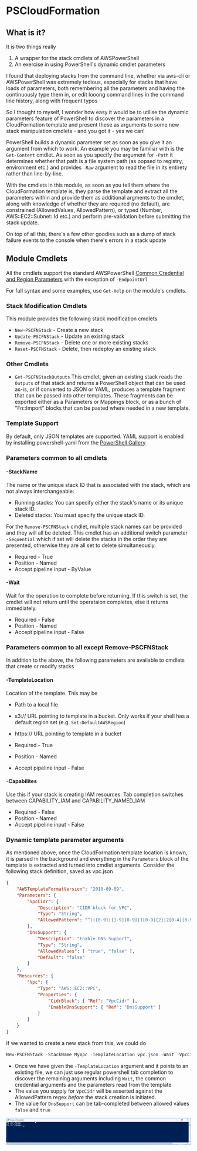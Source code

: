 # PSCloudFormation

## What is it?

It is two things really

1. A wrapper for the stack cmdlets of AWSPowerShell 
2. An exercise in using PowerShell's dynamic cmdlet parameters

I found that deploying stacks from the command line, whether via aws-cli or AWSPowerShell was extremely tedious, especially for stacks that have loads of parameters, both remembering all the parameters and having the continuously type them in, or edit looong command lines in the command line history, along with frequent typos

So I thought to myself, I wonder how easy it would be to utilise the dynamic parameters feature of PowerShell to discover the parameters in a CloudFormation template and present these as arguments to some new stack manipulation cmdlets - and you got it - yes we can!

PowerShell builds a dynamic parameter set as soon as you give it an argument from which to work. An example you may be familiar with is the `Get-Content` cmdlet. As soon as you specify the argument for `-Path` it determines whether that path is a file system path (as oopsed to registry, environment etc.) and provides `-Raw` argument to read the file in its entirety rather than line-by-line.

With the cmdlets in this module, as soon as you tell them where the CloudFormation template is, they parse the template and extract all the parameters within and provide them as additional argments to the cmdlet, along with knowledge of whether they are required (no default), are constrained (AllowedValues, AllowedPattern), or typed (Number, AWS::EC2::Subnet::Id etc.) and perform pre-validation before submitting the stack update.

On top of all this, there's a few other goodies such as a dump of stack failure events to the console when there's errors in a stack update

## Module Cmdlets

All the cmdlets support the standard AWSPowerShell [Common Credential and Region Parameters](https://docs.aws.amazon.com/powershell/latest/reference/items/pstoolsref-commonparams.html) with the exception of `-EndpointUrl`

For full syntax and some examples, use `Get-Help` on the module's cmdlets.

### Stack Modification Cmdlets

This module provides the following stack modification cmdlets

- `New-PSCFNStack` - Create a new stack
- `Update-PSCFNStack` - Update an existing stack
- `Remove-PSCFNStack` - Delete one or more existing stacks
- `Reset-PSCFNStack` - Delete, then redeploy an existing stack

### Other Cmdlets

- `Get-PSCFNStackOutputs` This cmdlet, given an existing stack reads the `Outputs` of that stack and returns a PowerShell object that can be used as-is, or if converted to JSON or YAML, produces a template fragment that can be passed into other templates. These fragments can be exported either as a Parameters or Mappings block, or as a bunch of "Fn::Import" blocks that can be pasted where needed in a new template.

### Template Support

By default, only JSON templates are supported. YAML support is enabled by installing powershell-yaml from the [PowerShell Gallery](https://www.powershellgallery.com/packages/powershell-yaml)

### Parameters common to all cmdlets

#### -StackName
The name or the unique stack ID that is associated with the stack, which are not always interchangeable:

 - Running stacks: You can specify either the stack's name or its unique stack ID.
 - Deleted stacks: You must specify the unique stack ID.

For the `Remove-PSCFNStack` cmdlet, multiple stack names can be provided and they will all be deleted. This cmdlet has an additional switch parameter `-Sequential` which if set will delete the stacks in the order they are presented, otherwise they are all set to delete simultaneously.

- Required - True
- Position - Named
- Accept pipeline input - ByValue

#### -Wait
Wait for the operation to complete before returning. If this switch is set, the cmdlet will not return until the operataion completes, else it returns immediately.

- Required - False
- Position - Named
- Accept pipeline input - False


### Parameters common to all except Remove-PSCFNStack

In addition to the above, the following parameters are available to cmdlets that create or modify stacks

#### -TemplateLocation
Location of the template.
This may be
- Path to a local file
- s3:// URL pointing to template in a bucket. Only works if your shell has a default region set (e.g. `Set-DefaultAWSRegion`)
- https:// URL pointing to template in a bucket

- Required - True
- Position - Named
- Accept pipeline input - False

#### -Capabilites

Use this if your stack is creating IAM resources. Tab completion switches between CAPABILITY_IAM and CAPABILITY_NAMED_IAM

- Required - False
- Position - Named
- Accept pipeline input - False

### Dynamic template parameter arguments

As mentioned above, once the CloudFormation template location is known, it is parsed in the background and everything in the `Parameters` block of the template is extracted and turned into cmdlet arguments. Consider the following stack definition, saved as vpc.json

```json
{
    "AWSTemplateFormatVersion": "2010-09-09",
    "Parameters": {
        "VpcCidr": {
            "Description": "CIDR block for VPC",
            "Type": "String",
            "AllowedPattern": "^(([0-9]|[1-9][0-9]|1[0-9]{2}|2[0-4][0-9]|25[0-5])\\.){3}([0-9]|[1-9][0-9]|1[0-9]{2}|2[0-4][0-9]|25[0-5])(\/([0-9]|[1-2][0-9]|3[0-2]))$"
        },
        "DnsSupport": {
            "Description": "Enable DNS Support",
            "Type": "String",
            "AllowedValues": [ "true", "false" ],
            "Default": "false"
        }
    },
    "Resources": {
        "Vpc": {
            "Type": "AWS::EC2::VPC",
            "Properties": {
                "CidrBlock": { "Ref": "VpcCidr" },
                "EnableDnsSupport": { "Ref": "DnsSupport" }
            }
        }
    }
}
```

If we wanted to create a new stack from this, we could do
```powershell
New-PSCFNStack -StackName MyVpc -TemplateLocation vpc.json -Wait -VpcCidr 10.0.0.0/16 -DnsSupport true
```

- Once we have given the `-TemplateLocation` argument and it points to an  existing file, we can just use regular powershell tab completion to discover the remaining arguments including `Wait`, the common credential arguments and the parameters read from the template
- The value you supply for `VpcCidr` will be asserted against the AllowedPattern regex _before_ the stack creation is initiated.
- The value for `DnsSupport` can be tab-completed between allowed values `false` and `true`

![New-PSCFNStack](images/New-PSCFNStack.gif?raw=true "New-PSCFNStack in action")